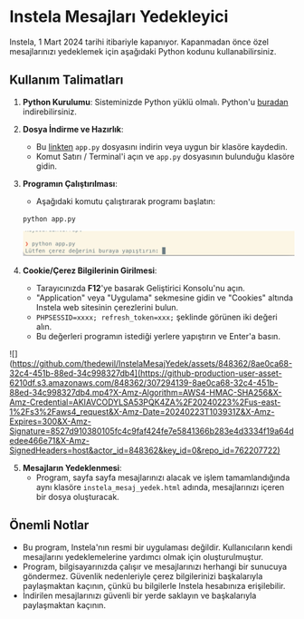 # Instela Mesajları Yedekleyici

Instela, 1 Mart 2024 tarihi itibariyle kapanıyor. Kapanmadan önce özel mesajlarınızı yedeklemek için aşağıdaki Python kodunu kullanabilirsiniz.

## Kullanım Talimatları

1. **Python Kurulumu**: Sisteminizde Python yüklü olmalı. Python'u [buradan](https://www.python.org/downloads/) indirebilirsiniz.

2. **Dosya İndirme ve Hazırlık**:
    - Bu [linkten](https://github.com/thedewil/InstelaMesajYedek/raw/main/app.py) `app.py` dosyasını indirin veya uygun bir klasöre kaydedin.
    - Komut Satırı / Terminal'i açın ve `app.py` dosyasının bulunduğu klasöre gidin.

3. **Programın Çalıştırılması**:
    - Aşağıdaki komutu çalıştırarak programı başlatın:
    ```
    python app.py
    ```
    ![](https://github.com/thedewil/InstelaMesajYedek/blob/main/c%CC%A7al%C4%B1s%CC%A7t%C4%B1rma.png?raw=true)
4. **Cookie/Çerez Bilgilerinin Girilmesi**:
    - Tarayıcınızda **F12**'ye basarak Geliştirici Konsolu'nu açın.
    - "Application" veya "Uygulama" sekmesine gidin ve "Cookies" altında Instela web sitesinin çerezlerini bulun.
    - `PHPSESSID=xxxx; refresh_token=xxx;` şeklinde görünen iki değeri alın.
    - Bu değerleri programın istediği yerlere yapıştırın ve Enter'a basın.

![](https://github.com/thedewil/InstelaMesajYedek/assets/848362/8ae0ca68-32c4-451b-88ed-34c998327db4](https://github-production-user-asset-6210df.s3.amazonaws.com/848362/307294139-8ae0ca68-32c4-451b-88ed-34c998327db4.mp4?X-Amz-Algorithm=AWS4-HMAC-SHA256&X-Amz-Credential=AKIAVCODYLSA53PQK4ZA%2F20240223%2Fus-east-1%2Fs3%2Faws4_request&X-Amz-Date=20240223T103931Z&X-Amz-Expires=300&X-Amz-Signature=8527d910380105fc4c9faf424fe7e5841366b283e4d3334f19a64dedee466e71&X-Amz-SignedHeaders=host&actor_id=848362&key_id=0&repo_id=762207722)

5. **Mesajların Yedeklenmesi**:
    - Program, sayfa sayfa mesajlarınızı alacak ve işlem tamamlandığında aynı klasöre `instela_mesaj_yedek.html` adında, mesajlarınızı içeren bir dosya oluşturacak.

## Önemli Notlar

- Bu program, Instela'nın resmi bir uygulaması değildir. Kullanıcıların kendi mesajlarını yedeklemelerine yardımcı olmak için oluşturulmuştur.
- Program, bilgisayarınızda çalışır ve mesajlarınızı herhangi bir sunucuya göndermez. Güvenlik nedenleriyle çerez bilgilerinizi başkalarıyla paylaşmaktan kaçının, çünkü bu bilgilerle Instela hesabınıza erişilebilir.
- İndirilen mesajlarınızı güvenli bir yerde saklayın ve başkalarıyla paylaşmaktan kaçının.
